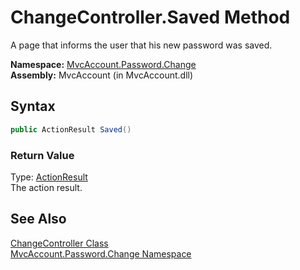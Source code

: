 ChangeController.Saved Method
=============================
A page that informs the user that his new password was saved.

**Namespace:** [MvcAccount.Password.Change][1]  
**Assembly:** MvcAccount (in MvcAccount.dll)

Syntax
------

```csharp
public ActionResult Saved()
```

### Return Value
Type: [ActionResult][2]  
The action result.

See Also
--------
[ChangeController Class][3]  
[MvcAccount.Password.Change Namespace][1]  

[1]: ../README.md
[2]: http://msdn.microsoft.com/en-us/library/dd493064
[3]: README.md